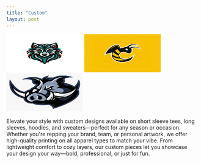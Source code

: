 ```yaml
---
title: "Custom"
layout: post
---
```


<img src="images/logo3.jpg" width="200" height="100">
<img src="images/logo1.png" width="200" height="100">
<img src="images/logo4.png" width="200" height="100">

Elevate your style with custom designs available on short sleeve tees, long sleeves, hoodies, and sweaters—perfect for any season or occasion. Whether you're repping your brand, team, or personal artwork, we offer high-quality printing on all apparel types to match your vibe. From lightweight comfort to cozy layers, our custom pieces let you showcase your design your way—bold, professional, or just for fun.
